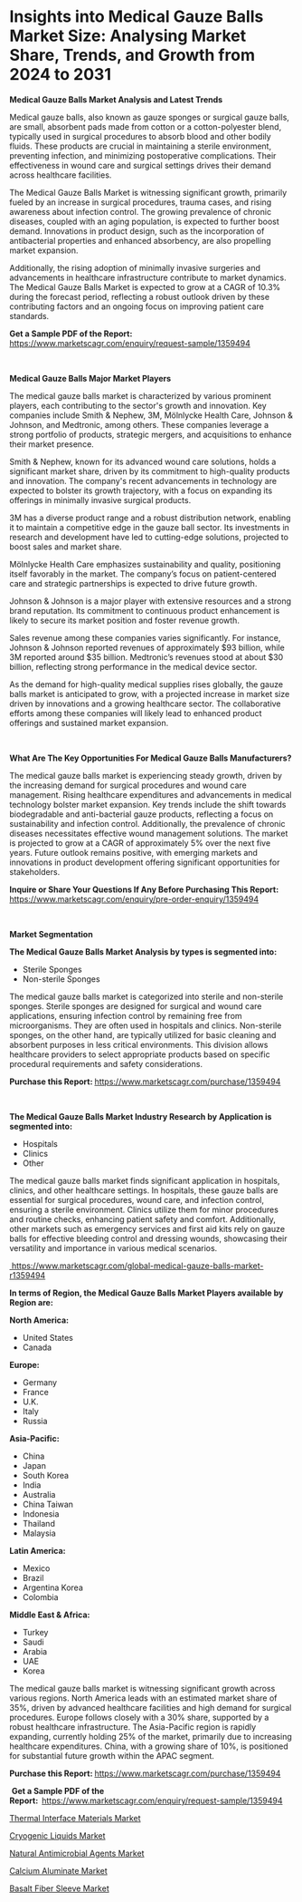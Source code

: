 <p><h1>Insights into Medical Gauze Balls Market Size: Analysing Market Share, Trends, and Growth from 2024 to 2031</h1></p><p><strong>Medical Gauze Balls Market Analysis and Latest Trends</strong></p>
<p><p>Medical gauze balls, also known as gauze sponges or surgical gauze balls, are small, absorbent pads made from cotton or a cotton-polyester blend, typically used in surgical procedures to absorb blood and other bodily fluids. These products are crucial in maintaining a sterile environment, preventing infection, and minimizing postoperative complications. Their effectiveness in wound care and surgical settings drives their demand across healthcare facilities.</p><p>The Medical Gauze Balls Market is witnessing significant growth, primarily fueled by an increase in surgical procedures, trauma cases, and rising awareness about infection control. The growing prevalence of chronic diseases, coupled with an aging population, is expected to further boost demand. Innovations in product design, such as the incorporation of antibacterial properties and enhanced absorbency, are also propelling market expansion.</p><p>Additionally, the rising adoption of minimally invasive surgeries and advancements in healthcare infrastructure contribute to market dynamics. The Medical Gauze Balls Market is expected to grow at a CAGR of 10.3% during the forecast period, reflecting a robust outlook driven by these contributing factors and an ongoing focus on improving patient care standards.</p></p>
<p><strong>Get a Sample PDF of the Report:&nbsp;</strong> <a href="https://www.marketscagr.com/enquiry/request-sample/1359494">https://www.marketscagr.com/enquiry/request-sample/1359494</a></p>
<p>&nbsp;</p>
<p><strong>Medical Gauze Balls Major Market Players</strong></p>
<p><p>The medical gauze balls market is characterized by various prominent players, each contributing to the sector's growth and innovation. Key companies include Smith & Nephew, 3M, Mölnlycke Health Care, Johnson & Johnson, and Medtronic, among others. These companies leverage a strong portfolio of products, strategic mergers, and acquisitions to enhance their market presence.</p><p>Smith & Nephew, known for its advanced wound care solutions, holds a significant market share, driven by its commitment to high-quality products and innovation. The company's recent advancements in technology are expected to bolster its growth trajectory, with a focus on expanding its offerings in minimally invasive surgical products.</p><p>3M has a diverse product range and a robust distribution network, enabling it to maintain a competitive edge in the gauze ball sector. Its investments in research and development have led to cutting-edge solutions, projected to boost sales and market share.</p><p>Mölnlycke Health Care emphasizes sustainability and quality, positioning itself favorably in the market. The company’s focus on patient-centered care and strategic partnerships is expected to drive future growth.</p><p>Johnson & Johnson is a major player with extensive resources and a strong brand reputation. Its commitment to continuous product enhancement is likely to secure its market position and foster revenue growth.</p><p>Sales revenue among these companies varies significantly. For instance, Johnson & Johnson reported revenues of approximately $93 billion, while 3M reported around $35 billion. Medtronic’s revenues stood at about $30 billion, reflecting strong performance in the medical device sector.</p><p>As the demand for high-quality medical supplies rises globally, the gauze balls market is anticipated to grow, with a projected increase in market size driven by innovations and a growing healthcare sector. The collaborative efforts among these companies will likely lead to enhanced product offerings and sustained market expansion.</p></p>
<p>&nbsp;</p>
<p><strong>What Are The Key Opportunities For Medical Gauze Balls Manufacturers?</strong></p>
<p><p>The medical gauze balls market is experiencing steady growth, driven by the increasing demand for surgical procedures and wound care management. Rising healthcare expenditures and advancements in medical technology bolster market expansion. Key trends include the shift towards biodegradable and anti-bacterial gauze products, reflecting a focus on sustainability and infection control. Additionally, the prevalence of chronic diseases necessitates effective wound management solutions. The market is projected to grow at a CAGR of approximately 5% over the next five years. Future outlook remains positive, with emerging markets and innovations in product development offering significant opportunities for stakeholders.</p></p>
<p><strong>Inquire or Share Your Questions If Any Before Purchasing This Report:</strong> <a href="https://www.marketscagr.com/enquiry/pre-order-enquiry/1359494">https://www.marketscagr.com/enquiry/pre-order-enquiry/1359494</a></p>
<p>&nbsp;</p>
<p><strong>Market Segmentation</strong></p>
<p><strong>The Medical Gauze Balls Market Analysis by types is segmented into:</strong></p>
<p><ul><li>Sterile Sponges</li><li>Non-sterile Sponges</li></ul></p>
<p><p>The medical gauze balls market is categorized into sterile and non-sterile sponges. Sterile sponges are designed for surgical and wound care applications, ensuring infection control by remaining free from microorganisms. They are often used in hospitals and clinics. Non-sterile sponges, on the other hand, are typically utilized for basic cleaning and absorbent purposes in less critical environments. This division allows healthcare providers to select appropriate products based on specific procedural requirements and safety considerations.</p></p>
<p><strong>Purchase this Report:&nbsp;</strong><a href="https://www.marketscagr.com/purchase/1359494">https://www.marketscagr.com/purchase/1359494</a></p>
<p>&nbsp;</p>
<p><strong>The Medical Gauze Balls Market Industry Research by Application is segmented into:</strong></p>
<p><ul><li>Hospitals</li><li>Clinics</li><li>Other</li></ul></p>
<p><p>The medical gauze balls market finds significant application in hospitals, clinics, and other healthcare settings. In hospitals, these gauze balls are essential for surgical procedures, wound care, and infection control, ensuring a sterile environment. Clinics utilize them for minor procedures and routine checks, enhancing patient safety and comfort. Additionally, other markets such as emergency services and first aid kits rely on gauze balls for effective bleeding control and dressing wounds, showcasing their versatility and importance in various medical scenarios.</p></p>
<p><a href="https://www.marketscagr.com/global-medical-gauze-balls-market-r1359494">&nbsp;https://www.marketscagr.com/global-medical-gauze-balls-market-r1359494</a></p>
<p><strong>In terms of Region, the Medical Gauze Balls Market Players available by Region are:</strong></p>
<p>
    <p> <strong> North America: </strong>
        <ul>
            <li>United States</li>
            <li>Canada</li>
        </ul>
        </p> 
    <p> <strong> Europe: </strong>
        <ul>
            <li>Germany</li>
            <li>France</li>
            <li>U.K.</li>
            <li>Italy</li>
            <li>Russia</li>
        </ul>
        </p> 
    <p> <strong> Asia-Pacific: </strong>
        <ul>
            <li>China</li>
            <li>Japan</li>
            <li>South Korea</li>
            <li>India</li>
            <li>Australia</li>
            <li>China Taiwan</li>
            <li>Indonesia</li>
            <li>Thailand</li>
            <li>Malaysia</li>
        </ul>
        </p> 
    <p> <strong> Latin America: </strong>
        <ul>
            <li>Mexico</li>
            <li>Brazil</li>
            <li>Argentina Korea</li>
            <li>Colombia</li>
        </ul>
        </p> 
    <p> <strong> Middle East & Africa: </strong>
        <ul>
            <li>Turkey</li>
            <li>Saudi</li>
            <li>Arabia</li>
            <li>UAE</li>
            <li>Korea</li>
        </ul>
    </p>
    </p>
<p><p>The medical gauze balls market is witnessing significant growth across various regions. North America leads with an estimated market share of 35%, driven by advanced healthcare facilities and high demand for surgical procedures. Europe follows closely with a 30% share, supported by a robust healthcare infrastructure. The Asia-Pacific region is rapidly expanding, currently holding 25% of the market, primarily due to increasing healthcare expenditures. China, with a growing share of 10%, is positioned for substantial future growth within the APAC segment.</p></p>
<p><strong>Purchase this Report: </strong><a href="https://www.marketscagr.com/purchase/1359494">https://www.marketscagr.com/purchase/1359494</a></p>
<p>&nbsp;<strong>Get a Sample PDF of the Report:&nbsp;&nbsp;</strong><a href="https://www.marketscagr.com/enquiry/request-sample/1359494">https://www.marketscagr.com/enquiry/request-sample/1359494</a></p>
<p><strong></strong></p>
<p><p><a href="https://www.linkedin.com/pulse/thermal-interface-materials-market-global-insights-regional-analysis-kvhmc?trackingId=WVbECHqqTj2cEeNZS6ZS%2FA%3D%3D">Thermal Interface Materials Market</a></p><p><a href="https://www.linkedin.com/pulse/cryogenic-liquids-market-size-share-competitive-landscape-zk0vf?trackingId=Y0056DngT52kPnhxzla04Q%3D%3D">Cryogenic Liquids Market</a></p><p><a href="https://www.linkedin.com/pulse/global-natural-antimicrobial-agents-market-size-expected-lpzzc?trackingId=ZNUyfZphQAem7mtvp2CnTQ%3D%3D">Natural Antimicrobial Agents Market</a></p><p><a href="https://issuu.com/reportprime-2/docs/calcium-aluminate-market-size-2030._11d65fcaa2bf50">Calcium Aluminate Market</a></p><p><a href="https://issuu.com/reportprime-2/docs/basalt-fiber-sleeve-market-size-203_a0908a7196560d">Basalt Fiber Sleeve Market</a></p></p>